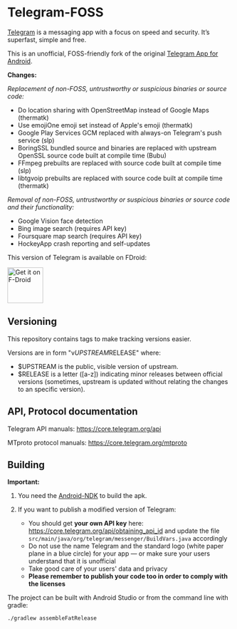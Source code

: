# Telegram-FOSS

[Telegram](https://telegram.org) is a messaging app with a focus on speed and security. It’s superfast, simple and free.

This is an unofficial, FOSS-friendly fork of the original [Telegram App for Android](https://github.com/DrKLO/Telegram).

**Changes:**

*Replacement of non-FOSS, untrustworthy or suspicious binaries or source code:*
- Do location sharing with OpenStreetMap instead of Google Maps (thermatk)
- Use emojiOne emoji set instead of Apple's emoji (thermatk)
- Google Play Services GCM replaced with always-on Telegram's push service (slp)
- BoringSSL bundled source and binaries are replaced with upstream OpenSSL source code built at compile time (Bubu)
- FFmpeg prebuilts are replaced with source code built at compile time (slp)
- libtgvoip prebuilts are replaced with source code built at compile time (thermatk)

*Removal of non-FOSS, untrustworthy or suspicious binaries or source code and their functionality:*
- Google Vision face detection
- Bing image search (requires API key)
- Foursquare map search (requires API key)
- HockeyApp crash reporting and self-updates

This version of Telegram is available on FDroid: 

[<img src="https://f-droid.org/badge/get-it-on.png"
      alt="Get it on F-Droid"
      height="80">](https://f-droid.org/app/org.telegram.messenger)

## Versioning

This repository contains tags to make tracking versions easier.

Versions are in form "v$UPSTREAM$RELEASE" where:

* $UPSTREAM is the public, visible version of upstream.
* $RELEASE is a letter ([a-z]) indicating minor releases between official versions (sometimes, upstream is updated without relating the changes to an specific version).

## API, Protocol documentation

Telegram API manuals: https://core.telegram.org/api

MTproto protocol manuals: https://core.telegram.org/mtproto

## Building

**Important:**
1. You need the [Android-NDK](https://developer.android.com/ndk/downloads/index.html) to build the apk.

2. If you want to publish a modified version of Telegram:
      - You should get **your own API key** here: https://core.telegram.org/api/obtaining_api_id and update the file `src/main/java/org/telegram/messenger/BuildVars.java` accordingly
      - Do not use the name Telegram and the standard logo (white paper plane in a blue circle) for your app — or make sure your users understand that it is unofficial
      - Take good care of your users' data and privacy
      - **Please remember to publish your code too in order to comply with the licenses**

The project can be built with Android Studio or from the command line with gradle:

`./gradlew assembleFatRelease`
